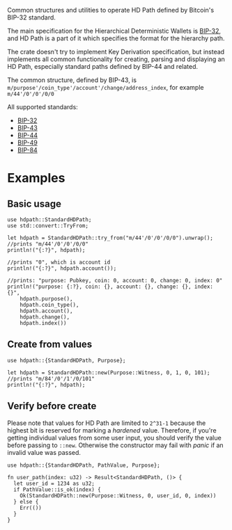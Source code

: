 Common structures and utilities to operate HD Path defined by Bitcoin's BIP-32 standard.

The main specification for the Hierarchical Deterministic Wallets is [BIP-32](https://github.com/bitcoin/bips/blob/master/bip-0032.mediawiki),
and HD Path is a part of it which specifies the format for the hierarchy path.

The crate doesn't try to implement Key Derivation specification, but instead implements all common
functionality for creating, parsing and displaying an HD Path, especially standard paths defined
by BIP-44 and related.

The common structure, defined by BIP-43, is `m/purpose'/coin_type'/account'/change/address_index`, for example `m/44'/0'/0'/0/0`

All supported standards:

 - [BIP-32](https://github.com/bitcoin/bips/blob/master/bip-0032.mediawiki)
 - [BIP-43](https://github.com/bitcoin/bips/blob/master/bip-0043.mediawiki)
 - [BIP-44](https://github.com/bitcoin/bips/blob/master/bip-0044.mediawiki)
 - [BIP-49](https://github.com/bitcoin/bips/blob/master/bip-0049.mediawiki)
 - [BIP-84](https://github.com/bitcoin/bips/blob/master/bip-0084.mediawiki)

# Examples

## Basic usage
```
use hdpath::StandardHDPath;
use std::convert::TryFrom;

let hdpath = StandardHDPath::try_from("m/44'/0'/0'/0/0").unwrap();
//prints "m/44'/0'/0'/0/0"
println!("{:?}", hdpath);

//prints "0", which is account id
println!("{:?}", hdpath.account());

//prints: "purpose: Pubkey, coin: 0, account: 0, change: 0, index: 0"
println!("purpose: {:?}, coin: {}, account: {}, change: {}, index: {}",
    hdpath.purpose(),
    hdpath.coin_type(),
    hdpath.account(),
    hdpath.change(),
    hdpath.index())
```

## Create from values
```
use hdpath::{StandardHDPath, Purpose};

let hdpath = StandardHDPath::new(Purpose::Witness, 0, 1, 0, 101);
//prints "m/84'/0'/1'/0/101"
println!("{:?}", hdpath);
```

## Verify before create

Please note that values for HD Path are limited to `2^31-1` because the highest bit is reserved
for marking a _hardened_ value. Therefore, if you're getting individual values from some user
input, you should verify the value before passing to `::new`. Otherwise the constructor may
fail with _panic_ if an invalid value was passed.

```
use hdpath::{StandardHDPath, PathValue, Purpose};

fn user_path(index: u32) -> Result<StandardHDPath, ()> {
  let user_id = 1234 as u32;
  if PathValue::is_ok(index) {
    Ok(StandardHDPath::new(Purpose::Witness, 0, user_id, 0, index))
  } else {
    Err(())
  }
}
 ```